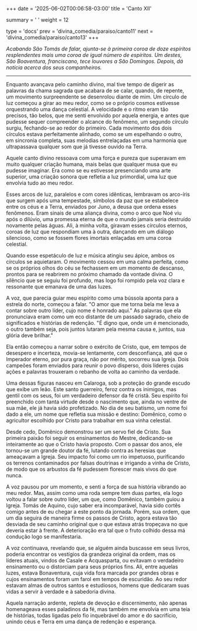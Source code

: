 +++
date = '2025-06-02T00:06:58-03:00'
title = 'Canto XII'

summary = ' '
weight = 12

type = 'docs'
prev = 'divina_comedia/paraiso/canto11'
next = 'divina_comedia/paraiso/canto13'
+++

_Acabando São Tomás de falar, ajunta-se à primeira coroa de doze espíritos resplendentes mais uma coroa de igual número de espíritos. Um destes, São Boaventura, franciscano, tece louvores a São Domingos. Depois, dá notícia acerca dos seus companheiros._

---

Enquanto avançava pelo caminho divino, mal tive tempo de digerir as palavras da chama sagrada que acabara de se calar, quando, de repente, um movimento surpreendente se desenrolou diante de mim. Um círculo de luz começou a girar ao meu redor, como se o próprio cosmos estivesse orquestrando uma dança celestial. A velocidade e o ritmo eram tão precisos, tão belos, que me senti envolvido por aquela energia, e antes que pudesse sequer compreender o alcance do fenômeno, um segundo círculo surgiu, fechando-se ao redor do primeiro. Cada movimento dos dois círculos estava perfeitamente alinhado, como se um espelhando o outro, em sincronia completa, suas melodias entrelaçadas em uma harmonia que ultrapassava qualquer som que já tivesse ouvido na Terra. 

Aquele canto divino ressoava com uma força e pureza que superavam em muito qualquer criação humana, mais belas que qualquer musa que eu pudesse imaginar. Era como se eu estivesse presenciando uma arte superior, uma criação sonora que refletia a luz primordial, uma luz que envolvia tudo ao meu redor.

Esses arcos de luz, paralelos e com cores idênticas, lembravam os arco-íris que surgem após uma tempestade, símbolos da paz que se estabelece entre os céus e a Terra, enviados por Juno, a deusa que ordena esses fenômenos. Eram sinais de uma aliança divina, como o arco que Noé viu após o dilúvio, uma promessa eterna de que o mundo jamais seria destruído novamente pelas águas. Ali, à minha volta, giravam esses círculos eternos, coroas de luz que respondiam uma à outra, dançando em um diálogo silencioso, como se fossem flores imortais enlaçadas em uma coroa celestial.

Quando esse espetáculo de luz e música atingiu seu ápice, ambos os círculos se aquietaram. O movimento cessou em uma calma perfeita, como se os próprios olhos do céu se fechassem em um momento de descanso, prontos para se reabrirem no próximo chamado da vontade divina. O silêncio que se seguiu foi profundo, mas logo foi rompido pela voz clara e ressonante que emanava de uma das luzes.

A voz, que parecia guiar meu espírito como uma bússola aponta para a estrela do norte, começou a falar. "O amor que me torna bela me leva a contar sobre outro líder, cujo nome é honrado aqui." As palavras que ela pronunciava eram como um eco distante de um passado sagrado, cheio de significados e histórias de redenção. "É digno que, onde um é mencionado, o outro também seja, pois juntos lutaram pela mesma causa e, juntos, sua glória deve brilhar."

Ela então começou a narrar sobre o exército de Cristo, que, em tempos de desespero e incerteza, movia-se lentamente, com desconfiança, até que o Imperador eterno, por pura graça, não por mérito, socorreu sua Igreja. Dois campeões foram enviados para reunir o povo disperso, dois líderes cujas ações e palavras trouxeram o rebanho de volta ao caminho da verdade.

Uma dessas figuras nasceu em Calaroga, sob a proteção do grande escudo que exibe um leão. Este santo guerreiro, feroz contra os inimigos, mas gentil com os seus, foi um verdadeiro defensor da fé cristã. Seu espírito foi preenchido com tanta virtude desde o nascimento que, ainda no ventre de sua mãe, ele já havia sido profetizado. No dia de seu batismo, um nome foi dado a ele, um nome que refletia sua missão e destino: Domênico, como o agricultor escolhido por Cristo para trabalhar em sua vinha celestial.

Desde cedo, Domênico demonstrou ser um servo fiel de Cristo. Sua primeira paixão foi seguir os ensinamentos do Mestre, dedicando-se inteiramente ao que o Cristo havia proposto. Com o passar dos anos, ele tornou-se um grande doutor da fé, lutando contra as heresias que ameaçavam a Igreja. Seu impacto foi como um rio impetuoso, purificando os terrenos contaminados por falsas doutrinas e irrigando a vinha de Cristo, de modo que os arbustos da fé pudessem florescer mais vivos do que nunca.

A voz pausou por um momento, e senti a força de sua história vibrando ao meu redor. Mas, assim como uma roda sempre tem duas partes, ela logo voltou a falar sobre outro líder, um que, como Domênico, também guiou a Igreja. Tomás de Aquino, cujo saber era incomparável, havia sido cortês comigo antes de eu chegar a este ponto da jornada. Porém, sua ordem, que um dia seguira de maneira firme os passos de Cristo, agora estava tão desviada de seu caminho original que o que estava atrás tropeçava no que deveria estar à frente. A deterioração era tal que o fruto colhido dessa má condução logo se manifestaria.

A voz continuava, revelando que, se alguém ainda buscasse em seus livros, poderia encontrar os vestígios da grandeza original da ordem, mas os líderes atuais, vindos de Casale e Acquasparta, ou evitavam o verdadeiro ensinamento ou o distorciam para seus próprios fins. Ali, entre aquelas luzes, estava Bonaventura, cuja vida fora marcada por grandes obras e cujos ensinamentos foram um farol em tempos de escuridão. Ao seu redor estavam almas de outros santos e estudiosos, homens que dedicaram suas vidas a servir à verdade e à sabedoria divina.

Aquela narração ardente, repleta de devoção e discernimento, não apenas homenageava esses paladinos da fé, mas também me envolvia em uma teia de histórias, todas ligadas pelo fio inquebrável do amor e do sacrifício, unindo céus e Terra em uma dança de redenção e esperança.